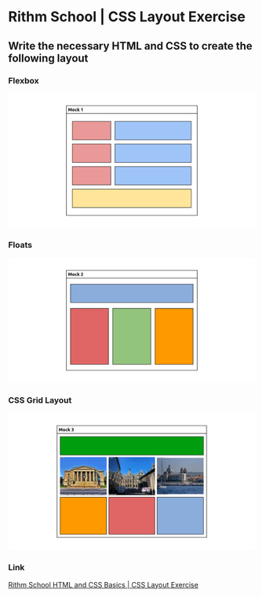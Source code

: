 # Rithm School | CSS Layout Exercise

## Write the necessary HTML and CSS to create the following layout

### Flexbox

![CSS Layout Exercise - Flexbox](design/flexbox.png)

### Floats

![CSS Layout Exercise - Flexbox](design/floats.png)

### CSS Grid Layout

![CSS Layout Exercise - Flexbox](design/css-grid.png)

### Link
[Rithm School HTML and CSS Basics | CSS Layout Exercise](https://www.rithmschool.com/courses/html-css-fundamentals/css-layout-exercise/)

